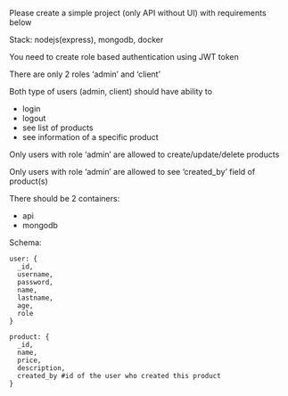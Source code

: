 Please create a simple project (only API without UI) with requirements below

Stack: nodejs(express), mongodb, docker

You need to create role based authentication using JWT token

There are only 2 roles ‘admin’ and ‘client’

Both type of users (admin, client) should have ability to
- login
- logout
- see list of products
- see information of a specific product

Only users with role ‘admin’ are allowed to create/update/delete products

Only users with role ‘admin’ are allowed to see ‘created_by’ field of product(s)

There should be 2 containers:
 - api
 - mongodb

Schema:
```
user: {
  _id,
  username,
  password,
  name,
  lastname,
  age,
  role
}

product: {
  _id,
  name,
  price,
  description,
  created_by #id of the user who created this product
}
```
